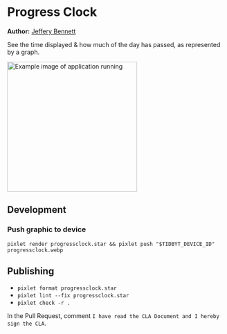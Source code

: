 # Progress Clock

**Author:** [Jeffery Bennett](https://meandmybadself.com)

See the time displayed & how much of the day has passed, as represented by a graph.

<img src='./git-image.webp' alt='Example image of application running' width='300px' />

## Development

### Push graphic to device

`pixlet render progressclock.star && pixlet push "$TIDBYT_DEVICE_ID" progressclock.webp`

## Publishing

* `pixlet format progressclock.star`
* `pixlet lint --fix progressclock.star`
* `pixlet check -r .`

In the Pull Request, comment `I have read the CLA Document and I hereby sign the CLA`.